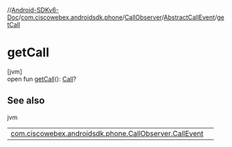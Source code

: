 //[Android-SDKv6-Doc](../../../../index.md)/[com.ciscowebex.androidsdk.phone](../../index.md)/[CallObserver](../index.md)/[AbstractCallEvent](index.md)/[getCall](get-call.md)

# getCall

[jvm]\
open fun [getCall](get-call.md)(): [Call](../../-call/index.md)?

## See also

jvm

| | |
|---|---|
| [com.ciscowebex.androidsdk.phone.CallObserver.CallEvent](../-call-event/index.md) |  |
